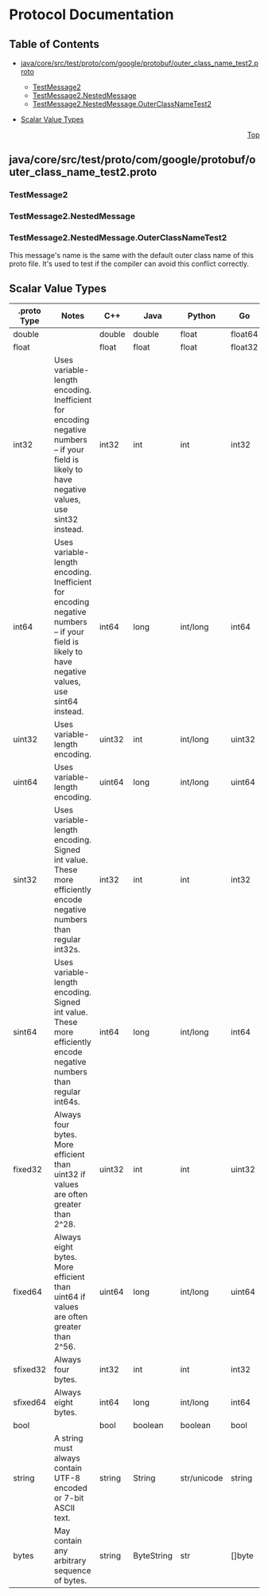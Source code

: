 # Protocol Documentation
<a name="top"></a>

## Table of Contents

- [java/core/src/test/proto/com/google/protobuf/outer_class_name_test2.proto](#java_core_src_test_proto_com_google_protobuf_outer_class_name_test2-proto)
    - [TestMessage2](#protobuf_unittest-TestMessage2)
    - [TestMessage2.NestedMessage](#protobuf_unittest-TestMessage2-NestedMessage)
    - [TestMessage2.NestedMessage.OuterClassNameTest2](#protobuf_unittest-TestMessage2-NestedMessage-OuterClassNameTest2)
  
- [Scalar Value Types](#scalar-value-types)



<a name="java_core_src_test_proto_com_google_protobuf_outer_class_name_test2-proto"></a>
<p align="right"><a href="#top">Top</a></p>

## java/core/src/test/proto/com/google/protobuf/outer_class_name_test2.proto



<a name="protobuf_unittest-TestMessage2"></a>

### TestMessage2







<a name="protobuf_unittest-TestMessage2-NestedMessage"></a>

### TestMessage2.NestedMessage







<a name="protobuf_unittest-TestMessage2-NestedMessage-OuterClassNameTest2"></a>

### TestMessage2.NestedMessage.OuterClassNameTest2
This message&#39;s name is the same with the default outer class name of this
proto file. It&#39;s used to test if the compiler can avoid this conflict
correctly.





 

 

 

 



## Scalar Value Types

| .proto Type | Notes | C++ | Java | Python | Go | C# | PHP | Ruby |
| ----------- | ----- | --- | ---- | ------ | -- | -- | --- | ---- |
| <a name="double" /> double |  | double | double | float | float64 | double | float | Float |
| <a name="float" /> float |  | float | float | float | float32 | float | float | Float |
| <a name="int32" /> int32 | Uses variable-length encoding. Inefficient for encoding negative numbers – if your field is likely to have negative values, use sint32 instead. | int32 | int | int | int32 | int | integer | Bignum or Fixnum (as required) |
| <a name="int64" /> int64 | Uses variable-length encoding. Inefficient for encoding negative numbers – if your field is likely to have negative values, use sint64 instead. | int64 | long | int/long | int64 | long | integer/string | Bignum |
| <a name="uint32" /> uint32 | Uses variable-length encoding. | uint32 | int | int/long | uint32 | uint | integer | Bignum or Fixnum (as required) |
| <a name="uint64" /> uint64 | Uses variable-length encoding. | uint64 | long | int/long | uint64 | ulong | integer/string | Bignum or Fixnum (as required) |
| <a name="sint32" /> sint32 | Uses variable-length encoding. Signed int value. These more efficiently encode negative numbers than regular int32s. | int32 | int | int | int32 | int | integer | Bignum or Fixnum (as required) |
| <a name="sint64" /> sint64 | Uses variable-length encoding. Signed int value. These more efficiently encode negative numbers than regular int64s. | int64 | long | int/long | int64 | long | integer/string | Bignum |
| <a name="fixed32" /> fixed32 | Always four bytes. More efficient than uint32 if values are often greater than 2^28. | uint32 | int | int | uint32 | uint | integer | Bignum or Fixnum (as required) |
| <a name="fixed64" /> fixed64 | Always eight bytes. More efficient than uint64 if values are often greater than 2^56. | uint64 | long | int/long | uint64 | ulong | integer/string | Bignum |
| <a name="sfixed32" /> sfixed32 | Always four bytes. | int32 | int | int | int32 | int | integer | Bignum or Fixnum (as required) |
| <a name="sfixed64" /> sfixed64 | Always eight bytes. | int64 | long | int/long | int64 | long | integer/string | Bignum |
| <a name="bool" /> bool |  | bool | boolean | boolean | bool | bool | boolean | TrueClass/FalseClass |
| <a name="string" /> string | A string must always contain UTF-8 encoded or 7-bit ASCII text. | string | String | str/unicode | string | string | string | String (UTF-8) |
| <a name="bytes" /> bytes | May contain any arbitrary sequence of bytes. | string | ByteString | str | []byte | ByteString | string | String (ASCII-8BIT) |

